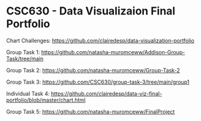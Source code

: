 # CSC630 - Data Visualizaion Final Portfolio
Chart Challenges:
https://github.com/clairedesp/data-visualization-portfolio

Group Task 1:
https://github.com/natasha-muromceww/Addison-Group-Task/tree/main

Group Task 2:
https://github.com/natasha-muromceww/Group-Task-2

Group Task 3:
https://github.com/CSC630/group-task-3/tree/main/group1

Individual Task 4:
https://github.com/clairedesp/data-viz-final-portfolio/blob/master/chart.html

Group Task 5:
https://github.com/natasha-muromceww/FinalProject
